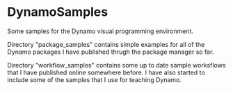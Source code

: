 DynamoSamples
=============

Some samples for the Dynamo visual programming environment.

Directory "package_samples" contains simple examples for all of the Dynamo packages I have published thrugh the package manager so far.

Directory "workflow_samples" contains some up to date sample worksflows that I have published online somewhere before. I have also started to include some of the samples that I use for teaching Dynamo.
